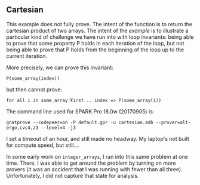 Cartesian
---------

This example does not fully prove. The intent of the function is to return the
cartesian product of two arrays. The intent of the *example* is to illustrate
a particular kind of challenge we have run into with loop invariants: being
able to prove that some property P holds in each iteration of the loop, but
not being able to prove that P holds from the beginning of the loop up to the
current iteration.

More precisely, we can prove this invariant:

    P(some_array(index))
    
but then cannot prove:

    for all i in some_array'First .. index => P(some_array(i))
    

The command line used for SPARK Pro 18.0w (20170905) is:

    gnatprove --codepeer=on -P default.gpr -u cartesian.adb --prover=alt-ergo,cvc4,z3 --level=4 -j3

I set a timeout of an hour, and still made no headway. My laptop's not built for
compute speed, but still....

In some early work on `integer_arrays`, I ran into this same problem at one
time. There, I was able to get around the problem by turning on more provers (it
was an accident that I was running with fewer than all three). Unfortunately, I
did not capture that state for analysis.